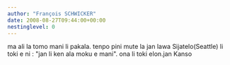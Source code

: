 ```yaml
---
author: "François SCHWICKER"
date: 2008-08-27T09:44:00+00:00
nestinglevel: 0
---
```

ma ali la tomo mani li pakala. tenpo pini mute la jan lawa Sijatelo(Seattle) li toki e ni : "jan li ken ala moku e mani". ona li toki elon.jan Kanso